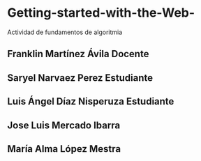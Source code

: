 # Getting-started-with-the-Web-
Actividad de fundamentos de algoritmia 
## Franklin Martínez Ávila Docente
## Saryel Narvaez Perez Estudiante 
## Luis Ángel Díaz Nisperuza Estudiante 
## Jose Luis Mercado Ibarra
## María Alma López Mestra
